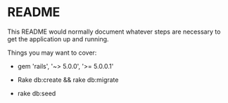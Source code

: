 # README

This README would normally document whatever steps are necessary to get the
application up and running.

Things you may want to cover:

* gem 'rails', '~> 5.0.0', '>= 5.0.0.1'

* Rake db:create && rake db:migrate

* rake db:seed

